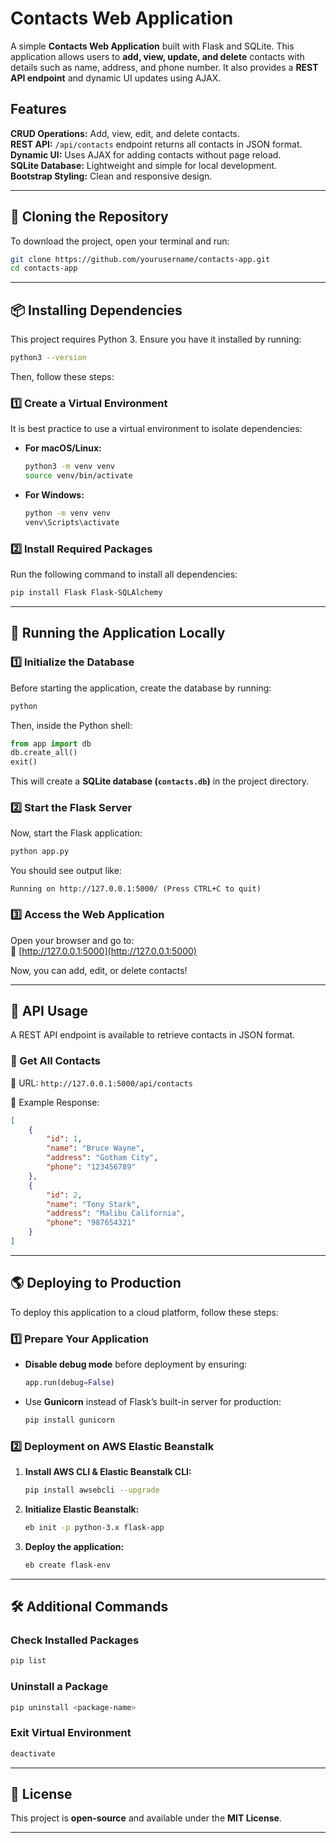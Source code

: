 # Contacts Web Application

A simple **Contacts Web Application** built with Flask and SQLite. This application allows users to **add, view, update, and delete** contacts with details such as name, address, and phone number. It also provides a **REST API endpoint** and dynamic UI updates using AJAX.

## Features

**CRUD Operations:** Add, view, edit, and delete contacts.  
**REST API:** `/api/contacts` endpoint returns all contacts in JSON format.  
**Dynamic UI:** Uses AJAX for adding contacts without page reload.  
**SQLite Database:** Lightweight and simple for local development.  
**Bootstrap Styling:** Clean and responsive design.  

---

## 📌 Cloning the Repository

To download the project, open your terminal and run:

```bash
git clone https://github.com/yourusername/contacts-app.git
cd contacts-app
```

---

## 📦 Installing Dependencies

This project requires Python 3. Ensure you have it installed by running:

```bash
python3 --version
```

Then, follow these steps:

### 1️⃣ **Create a Virtual Environment**
It is best practice to use a virtual environment to isolate dependencies:

- **For macOS/Linux:**
  ```bash
  python3 -m venv venv
  source venv/bin/activate
  ```

- **For Windows:**
  ```bash
  python -m venv venv
  venv\Scripts\activate
  ```

### 2️⃣ **Install Required Packages**
Run the following command to install all dependencies:

```bash
pip install Flask Flask-SQLAlchemy
```

---

## 🚀 Running the Application Locally

### 1️⃣ **Initialize the Database**
Before starting the application, create the database by running:

```bash
python
```

Then, inside the Python shell:

```python
from app import db
db.create_all()
exit()
```

This will create a **SQLite database (`contacts.db`)** in the project directory.

### 2️⃣ **Start the Flask Server**
Now, start the Flask application:

```bash
python app.py
```

You should see output like:

```
Running on http://127.0.0.1:5000/ (Press CTRL+C to quit)
```

### 3️⃣ **Access the Web Application**
Open your browser and go to:  
🔗 [http://127.0.0.1:5000](http://127.0.0.1:5000)

Now, you can add, edit, or delete contacts!

---

## 📡 API Usage

A REST API endpoint is available to retrieve contacts in JSON format.

### **📍 Get All Contacts**
📌 URL: `http://127.0.0.1:5000/api/contacts`

📌 Example Response:
```json
[
    {
        "id": 1,
        "name": "Bruce Wayne",
        "address": "Gotham City",
        "phone": "123456789"
    },
    {
        "id": 2,
        "name": "Tony Stark",
        "address": "Malibu California",
        "phone": "987654321"
    }
]
```

---

## 🌎 Deploying to Production

To deploy this application to a cloud platform, follow these steps:

### 1️⃣ **Prepare Your Application**
- **Disable debug mode** before deployment by ensuring:
  ```python
  app.run(debug=False)
  ```
- Use **Gunicorn** instead of Flask’s built-in server for production:
  ```bash
  pip install gunicorn
  ```

### 2️⃣ **Deployment on AWS Elastic Beanstalk**
1. **Install AWS CLI & Elastic Beanstalk CLI:**
   ```bash
   pip install awsebcli --upgrade
   ```
2. **Initialize Elastic Beanstalk:**
   ```bash
   eb init -p python-3.x flask-app
   ```
3. **Deploy the application:**
   ```bash
   eb create flask-env
   ```
---

## 🛠️ Additional Commands

### **Check Installed Packages**
```bash
pip list
```

### **Uninstall a Package**
```bash
pip uninstall <package-name>
```

### **Exit Virtual Environment**
```bash
deactivate
```

---

## 📜 License

This project is **open-source** and available under the **MIT License**.

---

